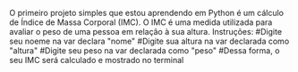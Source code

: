 O primeiro projeto simples que estou aprendendo em Python é um cálculo de Índice de Massa Corporal (IMC). O IMC é uma medida utilizada para avaliar o peso de uma pessoa em relação à sua altura.
Instruções: 
#Digite seu noeme na var declara "nome"
#Digite sua altura na var declarada como "altura" 
#Digite seu peso na var declarada como "peso"
#Dessa forma, o seu IMC será calculado e mostrado no terminal
